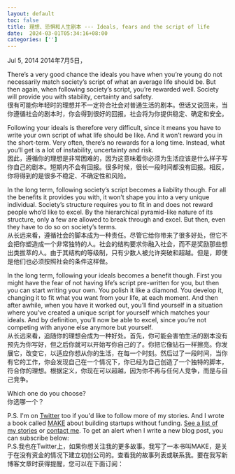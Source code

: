 ```yaml
---
layout: default
toc: false
title: 理想、恐惧和人生剧本 --- Ideals, fears and the script of life
date:  2024-03-01T05:34:16+08:00
categories: ['']
---
```



Jul 5, 2014 2014年7月5日，

There’s a very good chance the ideals you have when you’re young do not necessarily match society’s script of what an average life should be. But then again, when following society’s script, you’re rewarded well. Society will provide you with stability, certainty and safety.  
很有可能你年轻时的理想并不一定符合社会对普通生活的剧本。但话又说回来，当你遵循社会的剧本时，你会得到很好的回报。社会将为你提供稳定、确定和安全。

Following your ideals is therefore very difficult, since it means you have to write your own script of what life should be like. And it won’t reward you in the short-term. Very often, there’s no rewards for a long time. Instead, what you’ll get is a lot of instability, uncertainty and risk.  
因此，遵循你的理想是非常困难的，因为这意味着你必须为生活应该是什么样子写你自己的剧本。短期内不会有回报。很多时候，很长一段时间都没有回报。相反，你将得到的是很多不稳定、不确定性和风险。

In the long term, following society’s script becomes a liability though. For all the benefits it provides you with, it won’t shape you into a very unique individual. Society’s structure requires you to fit in and does not reward people who’d like to excel. By the hierarchical pyramid-like nature of its structure, only a few are allowed to break through and excel. But then, even they have to do so on society’s terms.  
从长远来看，遵循社会的脚本成为一种责任。尽管它给你带来了很多好处，但它不会把你塑造成一个非常独特的人。社会的结构要求你融入社会，而不是奖励那些想出类拔萃的人。由于其结构的等级制，只有少数人被允许突破和超越。但是，即使是他们也必须按照社会的条件这样做。

In the long term, following your ideals becomes a benefit though. First you might have the fear of not having life’s script pre-written for you, but then you can start writing your own. You polish it like a diamond. You develop it, changing it to fit what you want from your life, at each moment. And then after awhile, when you have it worked out, you’ll find yourself in a situation where you’ve created a unique script for yourself which matches your ideals. And by definition, you’ll now be able to excel, since you’re not competing with anyone else anymore but yourself.  
从长远来看，追随你的理想会成为一种好处。首先，你可能会害怕生活的剧本没有预先为你写好，但之后你就可以开始写你自己的了。你把它像钻石一样擦亮。你发展它，改变它，以适应你想从你的生活，在每一个时刻。然后过了一段时间，当你有它的工作，你会发现自己在一个情况下，你已经为自己创造了一个独特的脚本，符合你的理想。根据定义，你现在可以超越，因为你不再与任何人竞争，而是与自己竞争。

Which one do you choose?  
你选哪一个？

P.S. I'm on [Twitter](https://twitter.com/levelsio) too if you'd like to follow more of my stories. And I wrote a book called [MAKE](https://makebook.io/) about building startups without funding. [See a list of my stories](https://levels.io/archive/) or [contact me](https://levels.io/contact-me/). To get an alert when I write a new blog post, you can subscribe below:  
P.S.我也在Twitter上，如果你想关注我的更多故事。我写了一本书叫MAKE，是关于在没有资金的情况下建立初创公司的。查看我的故事列表或联系我。要在我写新博客文章时获得提醒，您可以在下面订阅：